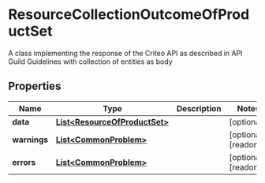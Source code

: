 

# ResourceCollectionOutcomeOfProductSet

A class implementing the response  of the Criteo API as described in API Guild Guidelines with collection of entities as body

## Properties

| Name | Type | Description | Notes |
|------------ | ------------- | ------------- | -------------|
|**data** | [**List&lt;ResourceOfProductSet&gt;**](ResourceOfProductSet.md) |  |  [optional] |
|**warnings** | [**List&lt;CommonProblem&gt;**](CommonProblem.md) |  |  [optional] [readonly] |
|**errors** | [**List&lt;CommonProblem&gt;**](CommonProblem.md) |  |  [optional] [readonly] |



